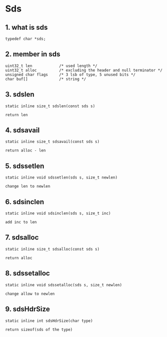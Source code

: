 # Sds
## 1. what is sds
```
typedef char *sds;
```
## 2. member in sds
```
uint32_t len            /* used length */
uint32_t alloc          /* excluding the header and null terminator */
unsigned char flags     /* 3 lsb of type, 5 unused bits */
char buf[]              /* string */
```
## 3. sdslen
```
static inline size_t sdslen(const sds s)

return len
```
## 4. sdsavail
```
static inline size_t sdsavail(const sds s)

return alloc - len
```
## 5. sdssetlen
```
static inline void sdssetlen(sds s, size_t newlen)

change len to newlen
```
## 6. sdsinclen
```
static inline void sdsinclen(sds s, size_t inc)

add inc to len
```
## 7. sdsalloc
```
static inline size_t sdsalloc(const sds s)

return alloc
```
## 8. sdssetalloc
```
static inline void sdssetalloc(sds s, size_t newlen)

change allow to newlen
```
## 9. sdsHdrSize
```
static inline int sdsHdrSize(char type)

return sizeof(sds of the type)
```
